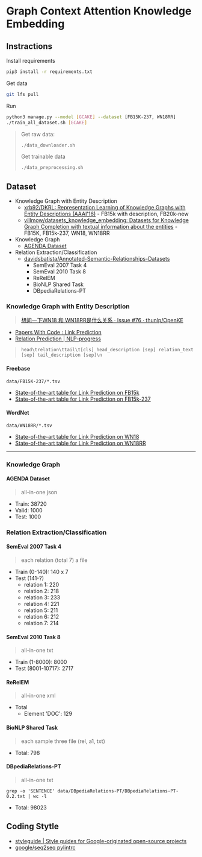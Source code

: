 # Graph Context Attention Knowledge Embedding

## Instractions

Install requirements

```sh
pip3 install -r requirements.txt
```

Get data

```sh
git lfs pull
```

Run

```sh
python3 manage.py --model [GCAKE] --dataset [FB15K-237, WN18RR]
./train_all_dataset.sh [GCAKE]
```

> Get raw data:
>
> ```sh
> ./data_downloader.sh
> ```
>
> Get trainable data
>
> ```sh
> ./data_preprocessing.sh
> ```

## Dataset

* Knowledge Graph with Entity Description
  * [xrb92/DKRL: Representation Learning of Knowledge Graphs with Entity Descriptions (AAAI'16)](https://github.com/xrb92/DKRL) - FB15k with description, FB20k-new
  * [villmow/datasets_knowledge_embedding: Datasets for Knowledge Graph Completion with textual information about the entities](https://github.com/villmow/datasets_knowledge_embedding) - FB15K, FB15k-237, WN18, WN18RR
* Knowledge Graph
  * [AGENDA Dataset](https://github.com/rikdz/GraphWriter#agenda-dataset)
* Relation Extraction/Classification
  * [davidsbatista/Annotated-Semantic-Relationships-Datasets](https://github.com/davidsbatista/Annotated-Semantic-Relationships-Datasets)
    * SemEval 2007 Task 4
    * SemEval 2010 Task 8
    * ReRelEM
    * BioNLP Shared Task
    * DBpediaRelations-PT

### Knowledge Graph with Entity Description

> [想问一下WN18 和 WN18RR是什么关系 · Issue #76 · thunlp/OpenKE](https://github.com/thunlp/OpenKE/issues/76)

* [Papers With Code : Link Prediction](https://paperswithcode.com/task/link-prediction)
* [Relation Prediction | NLP-progress](http://nlpprogress.com/english/relation_prediction.html)

> `head\trelation\ttail\t[cls] head_description [sep] relation_text [sep] tail_description [sep]\n`

#### Freebase

`data/FB15K-237/*.tsv`

* [State-of-the-art table for Link Prediction on FB15k](https://paperswithcode.com/sota/link-prediction-on-fb15k)
* [State-of-the-art table for Link Prediction on FB15k-237](https://paperswithcode.com/sota/link-prediction-on-fb15k-237)

#### WordNet

`data/WN18RR/*.tsv`

* [State-of-the-art table for Link Prediction on WN18](https://paperswithcode.com/sota/link-prediction-on-wn18)
* [State-of-the-art table for Link Prediction on WN18RR](https://paperswithcode.com/sota/link-prediction-on-wn18rr)

---

### Knowledge Graph

#### AGENDA Dataset

> all-in-one json

* Train: 38720
* Valid: 1000
* Test: 1000

### Relation Extraction/Classification

#### SemEval 2007 Task 4

> each relation (total 7) a file

* Train (0-140): 140 x 7
* Test (141-?)
  * relation 1: 220
  * relation 2: 218
  * relation 3: 233
  * relation 4: 221
  * relation 5: 211
  * relation 6: 212
  * relation 7: 214

#### SemEval 2010 Task 8

> all-in-one txt

* Train (1-8000): 8000
* Test (8001-10717): 2717

#### ReRelEM

> all-in-one xml

* Total
  * Element 'DOC': 129

#### BioNLP Shared Task

> each sample three file (rel, a1, txt)

* Total: 798

#### DBpediaRelations-PT

> all-in-one txt

`grep -o 'SENTENCE' data/DBpediaRelations-PT/DBpediaRelations-PT-0.2.txt | wc -l`

* Total: 98023

## Coding Stytle

* [styleguide | Style guides for Google-originated open-source projects](https://google.github.io/styleguide/pyguide.html)
* [google/seq2seq pylintrc](https://github.com/google/seq2seq/blob/master/pylintrc)
